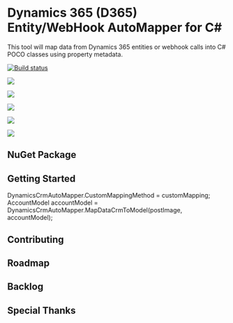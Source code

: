 # Dynamics 365 (D365) Entity/WebHook AutoMapper for C#
This tool will map data from Dynamics 365 entities or webhook calls into C# POCO classes using property metadata.

[![Build status](https://ci.appveyor.com/api/projects/status/7y6wth92quqr4ssn?svg=true)](https://ci.appveyor.com/project/mrjamiebowman/Dynamics-365-Mapping-Utility)

![](https://img.shields.io/github/issues/mrjamiebowman/Dynamics-365-Mapping-Utility.svg?style=for-the-badge)

![](https://img.shields.io/github/forks/mrjamiebowman/Dynamics-365-Mapping-Utility.svg?style=for-the-badge)

![](https://img.shields.io/github/stars/mrjamiebowman/Dynamics-365-Mapping-Utility.svg?style=for-the-badge)

![](https://img.shields.io/github/license/mrjamiebowman/Dynamics-365-Mapping-Utility.svg?style=for-the-badge)

![](https://img.shields.io/twitter/url/https/github.com/mrjamiebowman/Dynamics-365-Mapping-Utility.svg?style=social?style=for-the-badge)



## NuGet Package

## Getting Started

DynamicsCrmAutoMapper<AccountModel>.CustomMappingMethod = customMapping<AccountModel>;  
AccountModel accountModel = DynamicsCrmAutoMapper<AccountModel>.MapDataCrmToModel(postImage, accountModel);

## Contributing

## Roadmap

## Backlog

## Special Thanks
